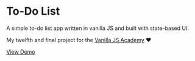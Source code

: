 # To-Do List

A simple to-do list app written in vanilla JS and built with state-based UI.

My twelfth and final project for the [Vanilla JS Academy](https://vanillajsacademy.com/) ❤️

[View Demo](https://kieranbarker.github.io/to-do-list/)

